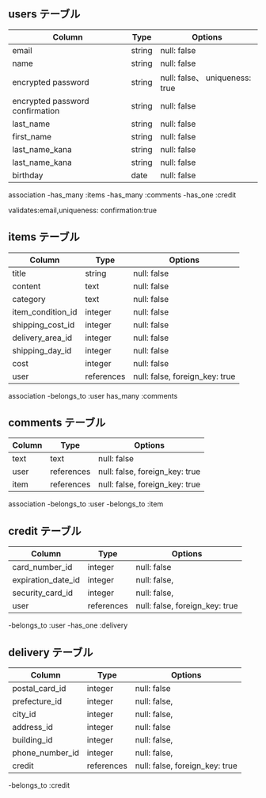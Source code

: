 
## users テーブル

| Column | Type   | Options     |
| ------ | ------ | ----------- |
| email  | string | null: false |
| name   | string | null: false |
| encrypted password| string | null: false、 uniqueness: true|
| encrypted password confirmation  | string | null: false |
| last_name  | string | null: false |
| first_name  | string | null: false |
| last_name_kana  | string | null: false |
| last_name_kana  | string | null: false |
|birthday| date | null: false |


association
-has_many :items
-has_many :comments
-has_one :credit

validates:email,uniqueness: confirmation:true


## items テーブル

| Column | Type       | Options                        |
| ------ | ---------- | ------------------------------ |
| title   | string    | null: false |
| content | text    | null: false |
| category | text    | null: false |
| item_condition_id | integer    | null: false |
| shipping_cost_id | integer    | null: false |
| delivery_area_id | integer    | null: false |
| shipping_day_id | integer    | null: false |
| cost | integer    | null: false |
| user    | references | null: false, foreign_key: true |

association
-belongs_to :user
has_many :comments


## comments テーブル

| Column  | Type       | Options                        |
| ------- | ---------- | ------------------------------ |
| text    | text       | null: false                               |
| user    | references | null: false, foreign_key: true |
| item    | references | null: false, foreign_key: true |

association
-belongs_to :user
-belongs_to :item


## credit テーブル

| Column  | Type       | Options                        |
| ------- | ---------- | ------------------------------ |
| card_number_id    | integer       | null: false          |
| expiration_date_id    | integer | null: false,                |
| security_card_id    | integer | null: false, |
| user    | references | null: false, foreign_key: true |

-belongs_to :user 
-has_one :delivery

##  delivery テーブル

| Column  | Type       | Options                        |
| ------- | ---------- | ------------------------------ |
| postal_card_id    | integer       | null: false          |
| prefecture_id    | integer | null: false,                |
| city_id    | integer | null: false, |
| address_id    | integer       | null: false          |
| building_id    | integer | null: false,                |
| phone_number_id    | integer | null: false, |
| credit    | references | null: false, foreign_key: true |

-belongs_to :credit